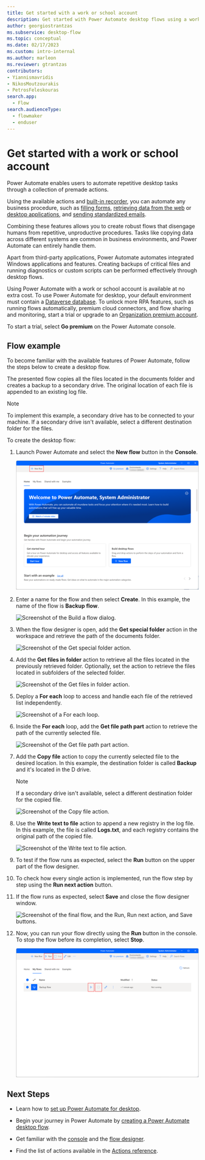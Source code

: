 ```yaml
---
title: Get started with a work or school account
description: Get started with Power Automate desktop flows using a work or school account.
author: georgiostrantzas
ms.subservice: desktop-flow
ms.topic: conceptual
ms.date: 02/17/2023
ms.custom: intro-internal
ms.author: marleon
ms.reviewer: gtrantzas
contributors:
- Yiannismavridis
- NikosMoutzourakis
- PetrosFeleskouras
search.app: 
  - Flow
search.audienceType: 
  - flowmaker
  - enduser
---
```


# Get started with a work or school account

Power Automate enables users to automate repetitive desktop tasks through a collection of premade actions.

Using the available actions and [built-in recorder](recording-flow.md), you can automate any business procedure, such as [filling forms](automation-web.md#enter-data-on-webpages), [retrieving data from the web](automation-web.md#extract-data-from-webpages) or [desktop applications](desktop-automation.md), and [sending standardized emails](actions-reference/email.md).

Combining these features allows you to create robust flows that disengage humans from repetitive, unproductive procedures. Tasks like copying data across different systems are common in business environments, and Power Automate can entirely handle them.

Apart from third-party applications, Power Automate automates integrated Windows applications and features. Creating backups of critical files and running diagnostics or custom scripts can be performed effectively through desktop flows.

Using Power Automate with a work or school account is available at no extra cost. To use Power Automate for desktop, your default environment must contain a [Dataverse database](create-database.md). To unlock more RPA features, such as running flows automatically, premium cloud connectors, and flow sharing and monitoring, start a trial or upgrade to an [Organization premium account](getting-started-org.md).

To start a trial, select **Go premium** on the Power Automate console.

## Flow example

To become familiar with the available features of Power Automate, follow the steps below to create a desktop flow.

The presented flow copies all the files located in the documents folder and creates a backup to a secondary drive. The original location of each file is appended to an existing log file.

> [!NOTE]
> To implement this example, a secondary drive has to be connected to your machine. If a secondary drive isn't available, select a different destination folder for the files.

To create the desktop flow:

1. Launch Power Automate and select the **New flow** button in the **Console**.

    ![Screenshot of the New flow button in the console.](media\getting-started-freeorg\getting-started-freeorg-console.png)

1. Enter a name for the flow and then select **Create**. In this example, the name of the flow is **Backup flow**.

    ![Screenshot of the Build a flow dialog.](media\getting-started-freeorg\getting-started-freeorg-new-flow.png)

1. When the flow designer is open, add the **Get special folder** action in the workspace and retrieve the path of the documents folder.

    ![Screenshot of the Get special folder action.](media\getting-started-freeorg\getting-started-freeorg-get-special-folder.png)

1. Add the **Get files in folder** action to retrieve all the files located in the previously retrieved folder. Optionally, set the action to retrieve the files located in subfolders of the selected folder.

    ![Screenshot of the Get files in folder action.](media\getting-started-freeorg\getting-started-freeorg-get-files.png)

1. Deploy a **For each** loop to access and handle each file of the retrieved list independently.

    ![Screenshot of a For each loop.](media\getting-started-freeorg\getting-started-freeorg-for-each.png)

1. Inside the **For each** loop, add the **Get file path part** action to retrieve the path of the currently selected file.

    ![Screenshot of the Get file path part action.](media\getting-started-freeorg\getting-started-freeorg-get-file-path-part.png)

1. Add the **Copy file** action to copy the currently selected file to the desired location. In this example, the destination folder is called **Backup** and it's located in the D drive.

    > [!NOTE]
    > If a secondary drive isn't available, select a different destination folder for the copied file.

    ![Screenshot of the Copy file action.](media\getting-started-freeorg\getting-started-freeorg-copy-files.png)

1. Use the **Write text to file** action to append a new registry in the log file. In this example, the file is called **Logs.txt**, and each registry contains the original path of the copied file.

    ![Screenshot of the Write text to file action.](media\getting-started-freeorg\getting-started-freeorg-write-text-file.png)

1. To test if the flow runs as expected, select the **Run** button on the upper part of the flow designer.

1. To check how every single action is implemented, run the flow step by step using the **Run next action** button.

1. If the flow runs as expected, select **Save** and close the flow designer window.

    ![Screenshot of the final flow, and the Run, Run next action, and Save buttons.](media\getting-started-freeorg\getting-started-freeorg-final.png)

1. Now, you can run your flow directly using the **Run** button in the console. To stop the flow before its completion, select **Stop**.

    ![Screenshot of the Run and Stop buttons in the console.](media\getting-started-freeorg\getting-started-freeorg-run-flow-console.png)

## Next Steps

- Learn how to [set up Power Automate for desktop](setup.md).

- Begin your journey in Power Automate by [creating a Power Automate desktop flow](create-flow.md).

- Get familiar with the [console](console.md) and the [flow designer](flow-designer.md).

- Find the list of actions available in the [Actions reference](actions-reference.md).
